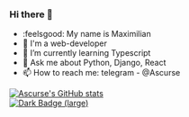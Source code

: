 ### Hi there 👋
- :feelsgood: My name is Maximilian
- :muscle: I'm a web-developer 
- 🌱 I’m currently learning Typescript
- 💬 Ask me about Python, Django, React
- 📫 How to reach me: telegram - @Ascurse

[![Ascurse's GitHub stats](https://github-readme-stats.vercel.app/api?username=Ascurse)](https://github.com/Ascurse/github-readme-stats)
<br>
<a href="https://www.codewars.com/users/Ascurse" target="_blank">
  <img alt="Dark Badge (large)" class="hidden dark:block" src="https://www.codewars.com/users/Ascurse/badges/large">
</a>
